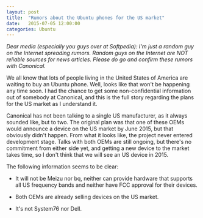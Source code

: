 ```yaml
---
layout: post
title:  "Rumors about the Ubuntu phones for the US market"
date:   2015-07-05 12:00:00
categories: Ubuntu
---
```



*Dear media (especially you guys over at Softpedia): I'm just a random guy on the Internet spreading rumors. Random guys on the Internet are NOT reliable sources for news articles. Please do go and confirm these rumors with Canonical.*


We all know that lots of people living in the United States of America are waiting to buy an Ubuntu phone. Well, looks like that won't be happening any time soon. I had the chance to get some non-confidential information out of somebody at Canonical, and this is the full story regarding the plans for the US market as I understand it.

Canonical has not been talking to a single US manufacturer, as it always sounded like, but to two. The original plan was that one of these OEMs would announce a device on the US market by June 2015, but that obviously didn't happen. From what it looks like, the project never entered development stage. Talks with both OEMs are still ongoing, but there's no commitment from either side yet, and getting a new device to the market takes time, so I don't think that we will see an US device in 2015.

The following information seems to be clear:

* It will not be Meizu nor bq, neither can provide hardware that supports all US frequency bands and neither have FCC approval for their devices.

* Both OEMs are already selling devices on the US market.

* It's not System76 nor Dell.

